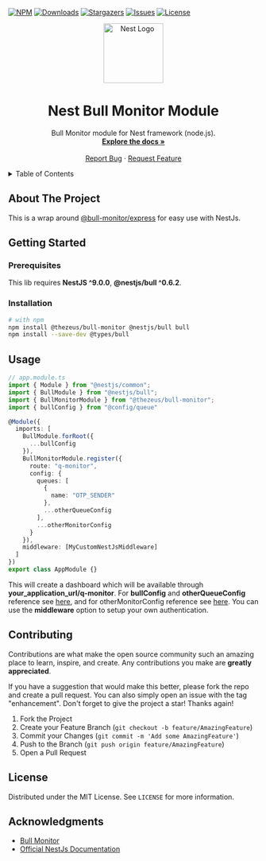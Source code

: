 [![NPM][npm-shield]][npm-url]
[![Downloads][downloads-shield]][downloads-url]
[![Stargazers][stars-shield]][stars-url]
[![Issues][issues-shield]][issues-url]
[![License][license-shield]][license-url]

<p align="center">
  <a href="https://nestjs.com/">
    <img src="https://nestjs.com/img/logo-small.svg" alt="Nest Logo" width="120">
  </a>
</p>

<div align="center">
  <h1 align="center">Nest Bull Monitor Module</h1>

  <p align="center">
    Bull Monitor module for Nest framework (node.js).
    <br />
    <a href="#usage"><strong>Explore the docs »</strong></a>
    <br />
    <br />
    <a href="https://github.com/theZeuses/bull-monitor/issues/new/choose">Report Bug</a>
    ·
    <a href="https://github.com/theZeuses/bull-monitor/issues">Request Feature</a>
  </p>
</div>

<details>
  <summary>Table of Contents</summary>
  <ol>
    <li>
      <a href="#about-the-project">About The Project</a>
    </li>
    <li>
      <a href="#getting-started">Getting Started</a>
      <ul>
        <li><a href="#prerequisites">Prerequisites</a></li>
        <li><a href="#installation">Installation</a></li>
      </ul>
    </li>
    <li><a href="#usage">Usage</a></li>
    <li><a href="#contributing">Contributing</a></li>
    <li><a href="#license">License</a></li>
    <li><a href="#acknowledgments">Acknowledgments</a></li>
  </ol>
</details>

## About The Project

This is a wrap around [@bull-monitor/express](https://github.com/s-r-x/bull-monitor/tree/main/packages/express#usage) for easy use with NestJs.
## Getting Started

### Prerequisites

This lib requires **NestJS ^9.0.0**, **@nestjs/bull ^0.6.2**.

### Installation

```sh
# with npm
npm install @thezeus/bull-monitor @nestjs/bull bull
npm install --save-dev @types/bull
```

## Usage

```ts
// app.module.ts
import { Module } from "@nestjs/common";
import { BullModule } from "@nestjs/bull";
import { BullMonitorModule } from "@thezeus/bull-monitor";
import { bullConfig } from "@config/queue"

@Module({
  imports: [
    BullModule.forRoot({
      ...bullConfig
    }),
    BullMonitorModule.register({
      route: "q-monitor",
      config: {
        queues: [
          {
            name: "OTP_SENDER"
          },
          ...otherQueueConfig
        ],
        ...otherMonitorConfig
      }
    }),
    middleware: [MyCustomNestJsMiddleware]
  ]
})
export class AppModule {}
```
This will create a dashboard which will be available through **your_application_url/q-monitor**. For **bullConfig** and **otherQueueConfig** reference see [here](https://docs.nestjs.com/techniques/queues), and for otherMonitorConfig reference see [here](https://github.com/s-r-x/bull-monitor/tree/main/packages/express#usage). You can use the **middleware** option to setup your own authentication.
## Contributing

Contributions are what make the open source community such an amazing place to learn, inspire, and create. Any contributions you make are **greatly appreciated**.

If you have a suggestion that would make this better, please fork the repo and create a pull request. You can also simply open an issue with the tag "enhancement".
Don't forget to give the project a star! Thanks again!

1. Fork the Project
2. Create your Feature Branch (`git checkout -b feature/AmazingFeature`)
3. Commit your Changes (`git commit -m 'Add some AmazingFeature'`)
4. Push to the Branch (`git push origin feature/AmazingFeature`)
5. Open a Pull Request

## License

Distributed under the MIT License. See `LICENSE` for more information.

## Acknowledgments

- [Bull Monitor](https://github.com/s-r-x/bull-monitor)
- [Official NestJs Documentation](https://docs.nestjs.com/techniques/queues)

[npm-shield]: https://img.shields.io/npm/v/@thezeus/bull-monitor/latest?style=for-the-badge
[npm-url]: https://www.npmjs.com/package/@thezeus/bull-monitor
[downloads-shield]: https://img.shields.io/npm/dm/@thezeus/bull-monitor?style=for-the-badge
[downloads-url]: https://www.npmjs.com/package/@thezeus/bull-monitor
[stars-shield]: https://img.shields.io/github/stars/theZeuses/bull-monitor?style=for-the-badge
[stars-url]: https://github.com/theZeuses/bull-monitor/stargazers
[issues-shield]: https://img.shields.io/github/issues/theZeuses/bull-monitor?style=for-the-badge
[issues-url]: https://github.com/theZeuses/bull-monitor/issues
[license-shield]: https://img.shields.io/npm/l/@liaoliaots/nestjs-redis?style=for-the-badge
[license-url]: https://github.com/liaoliaots/nestjs-redis/blob/main/LICENSE